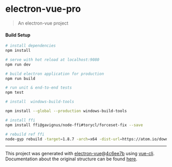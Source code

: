 # electron-vue-pro

> An electron-vue project

#### Build Setup

``` bash
# install dependencies
npm install

# serve with hot reload at localhost:9080
npm run dev

# build electron application for production
npm run build

# run unit & end-to-end tests
npm test

# install  windows-build-tools

npm install --global --production windows-build-tools

# install ffi
npm install ffi@gavignus/node-ffi#torycl/forceset-fix --save

# rebuild ref ffi
node-gyp rebuild -target=1.8.7 -arch=x64 -dist-url=https://atom.io/download/atom-shell
```

---

This project was generated with [electron-vue](https://github.com/SimulatedGREG/electron-vue)@[4c6ee7b](https://github.com/SimulatedGREG/electron-vue/tree/4c6ee7bf4f9b4aa647a22ec1c1ca29c2e59c3645) using [vue-cli](https://github.com/vuejs/vue-cli). Documentation about the original structure can be found [here](https://simulatedgreg.gitbooks.io/electron-vue/content/index.html).
